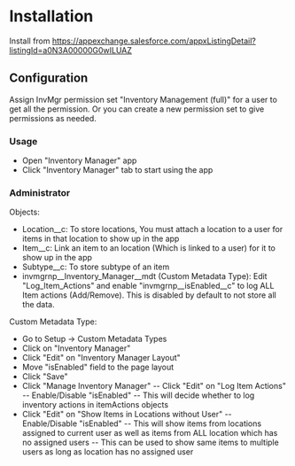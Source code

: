 # Installation

Install from https://appexchange.salesforce.com/appxListingDetail?listingId=a0N3A00000G0wILUAZ

## Configuration

Assign InvMgr permission set "Inventory Management (full)" for a user to get all the permission. Or you can create a new permission set to give permissions as needed.

### Usage

* Open "Inventory Manager" app
* Click "Inventory Manager" tab to start using the app

### Administrator

Objects: 
* Location__c: To store locations, You must attach a location to a user for items in that location to show up in the app
* Item__c: Link an item to an location (Which is linked to a user) for it to show up in the app
* Subtype__c: To store subtype of an item
* invmgrnp__Inventory_Manager__mdt (Custom Metadata Type): Edit "Log_Item_Actions" and enable "invmgrnp__isEnabled__c" to log ALL Item actions (Add/Remove). This is disabled by default to not store all the data.

Custom Metadata Type:
- Go to Setup -> Custom Metadata Types
- Click on "Inventory Manager"
- Click "Edit" on "Inventory Manager Layout"
- Move "isEnabled" field to the page layout
- Click "Save"
- Click "Manage Inventory Manager"
-- Click "Edit" on "Log Item Actions"
-- Enable/Disable "isEnabled" 
-- This will decide whether to log inventory actions in itemActions objects
- Click "Edit" on "Show Items in Locations without User"
-- Enable/Disable "isEnabled" 
-- This will show items from locations assigned to current user as well as items from ALL location which has no assigned users
-- This can be used to show same items to multiple users as long as location has no assigned user
